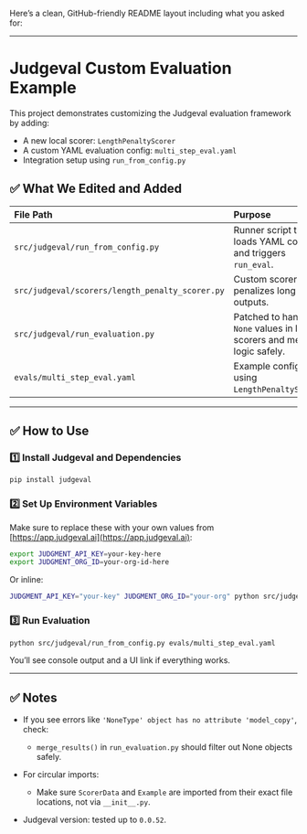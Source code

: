Here’s a clean, GitHub-friendly README layout including what you asked for:

---

# Judgeval Custom Evaluation Example

This project demonstrates customizing the Judgeval evaluation framework by adding:

* A new local scorer: `LengthPenaltyScorer`
* A custom YAML evaluation config: `multi_step_eval.yaml`
* Integration setup using `run_from_config.py`

## ✅ What We Edited and Added

| File Path                                       | Purpose                                                                  |
| :---------------------------------------------- | :----------------------------------------------------------------------- |
| `src/judgeval/run_from_config.py`               | Runner script that loads YAML config and triggers `run_eval`.            |
| `src/judgeval/scorers/length_penalty_scorer.py` | Custom scorer that penalizes long outputs.                               |
| `src/judgeval/run_evaluation.py`                | Patched to handle `None` values in local scorers and merge logic safely. |
| `evals/multi_step_eval.yaml`                    | Example config file using `LengthPenaltyScorer`.                         |

---

## ✅ How to Use

### 1️⃣ Install Judgeval and Dependencies

```bash
pip install judgeval
```

### 2️⃣ Set Up Environment Variables

Make sure to replace these with your own values from [https://app.judgeval.ai](https://app.judgeval.ai):

```bash
export JUDGMENT_API_KEY=your-key-here
export JUDGMENT_ORG_ID=your-org-id-here
```

Or inline:

```bash
JUDGMENT_API_KEY="your-key" JUDGMENT_ORG_ID="your-org" python src/judgeval/run_from_config.py evals/multi_step_eval.yaml
```

### 3️⃣ Run Evaluation

```bash
python src/judgeval/run_from_config.py evals/multi_step_eval.yaml
```

You’ll see console output and a UI link if everything works.

---

## ✅ Notes

* If you see errors like `'NoneType' object has no attribute 'model_copy'`, check:

  * `merge_results()` in `run_evaluation.py` should filter out None objects safely.
* For circular imports:

  * Make sure `ScorerData` and `Example` are imported from their exact file locations, not via `__init__.py`.
* Judgeval version: tested up to `0.0.52`.

